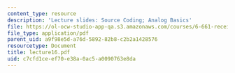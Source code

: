 ```yaml
---
content_type: resource
description: 'Lecture slides: Source Coding; Analog Basics'
file: https://ol-ocw-studio-app-qa.s3.amazonaws.com/courses/6-661-receivers-antennas-and-signals-spring-2003/c7cfd1ceef70e38a0ac5a0090763e8da_lecture16.pdf
file_type: application/pdf
parent_uid: a9f98e5d-a76d-5892-82b8-c2b2a1428576
resourcetype: Document
title: lecture16.pdf
uid: c7cfd1ce-ef70-e38a-0ac5-a0090763e8da
---
```

